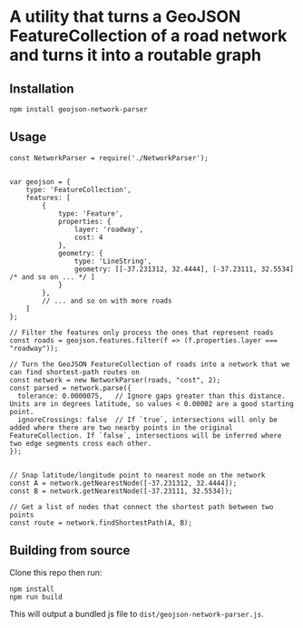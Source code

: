 # A utility that turns a GeoJSON FeatureCollection of a road network and turns it into a routable graph

## Installation

`npm install geojson-network-parser`

## Usage

```
const NetworkParser = require('./NetworkParser');


var geojson = {
    type: 'FeatureCollection',
    features: [
        {
            type: 'Feature',
            properties: {
                layer: 'roadway',
                cost: 4
            },
            geometry: {
                type: 'LineString',
                geometry: [[-37.231312, 32.4444], [-37.23111, 32.5534] /* and so on ... */ ]
            }
        },
        // ... and so on with more roads
    ]
};

// Filter the features only process the ones that represent roads
const roads = geojson.features.filter(f => (f.properties.layer === "roadway"));

// Turn the GeoJSON FeatureCollection of roads into a network that we can find shortest-path routes on
const network = new NetworkParser(roads, "cost", 2);
const parsed = network.parse({
  tolerance: 0.0000075,   // Ignore gaps greater than this distance. Units are in degrees latitude, so values < 0.00002 are a good starting point.
  ignoreCrossings: false  // If `true`, intersections will only be added where there are two nearby points in the original FeatureCollection. If `false`, intersections will be inferred where two edge segments cross each other.
}); 


// Snap latitude/longitude point to nearest node on the network
const A = network.getNearestNode([-37.231312, 32.4444]);
const B = network.getNearestNode([-37.23111, 32.5534]);

// Get a list of nodes that connect the shortest path between two points
const route = network.findShortestPath(A, B);

```

## Building from source

Clone this repo then run:

```
npm install
npm run build
```

This will output a bundled js file to `dist/geojson-network-parser.js`.
